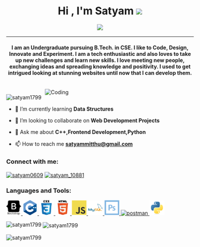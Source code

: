 <h1 align="center">Hi , I'm Satyam <img src="https://media.giphy.com/media/hvRJCLFzcasrR4ia7z/giphy.gif" width="45">
    </h1>
    <p align="center">
        <a href="https://github.com/DenverCoder1/readme-typing-svg"><img
                src="https://readme-typing-svg.herokuapp.com?lines=Computer+Science+Student;Web+Developer;%20|%20AI%20|%20DataScience%20Enthusiast;UI/UX%20Designer;Always%20learning%20new%20things&center=true&width=500&height=50&font=georgia"></a>
    </p>
    <hr />
    <h4 align="center">I am an Undergraduate pursuing B.Tech. in CSE. I like to Code, Design, Innovate and Experiment. I
        am a tech enthusiastic and also loves to take up new challenges and learn new skills. I love meeting new people,
        exchanging ideas and spreading knowledge and positivity.
        I used to get intrigued looking at stunning websites until now that I can develop them.
    </h4>
    <br>
	<img align="right" alt="Coding" width="400" src="https://media.tenor.com/rePDfDWO3XoAAAAd/hacking.gif">

<p align="left"> <img src="https://komarev.com/ghpvc/?username=satyam1799&label=Profile%20views&color=0e75b6&style=flat" alt="satyam1799" /> </p>

- 🌱 I’m currently learning **Data Structures**

- 👯 I’m looking to collaborate on **Web Development Projects**

- 💬 Ask me about **C++,Frontend Development,Python**

- 📫 How to reach me **satyammitthu@gmail.com**

<h3 align="left">Connect with me:</h3>
<p align="left">
<a href="https://instagram.com/satyam0609" target="blank"><img align="center" src="https://raw.githubusercontent.com/rahuldkjain/github-profile-readme-generator/master/src/images/icons/Social/instagram.svg" alt="satyam0609" height="30" width="40" /></a>
<a href="https://www.leetcode.com/satyam_10881" target="blank"><img align="center" src="https://raw.githubusercontent.com/rahuldkjain/github-profile-readme-generator/master/src/images/icons/Social/leet-code.svg" alt="satyam_10881" height="30" width="40" /></a>
</p>

<h3 align="left">Languages and Tools:</h3>
<p align="left"> <a href="https://getbootstrap.com" target="_blank" rel="noreferrer"> <img src="https://raw.githubusercontent.com/devicons/devicon/master/icons/bootstrap/bootstrap-plain-wordmark.svg" alt="bootstrap" width="40" height="40"/> </a> <a href="https://www.w3schools.com/cpp/" target="_blank" rel="noreferrer"> <img src="https://raw.githubusercontent.com/devicons/devicon/master/icons/cplusplus/cplusplus-original.svg" alt="cplusplus" width="40" height="40"/> </a> <a href="https://www.w3schools.com/css/" target="_blank" rel="noreferrer"> <img src="https://raw.githubusercontent.com/devicons/devicon/master/icons/css3/css3-original-wordmark.svg" alt="css3" width="40" height="40"/> </a> <a href="https://www.w3.org/html/" target="_blank" rel="noreferrer"> <img src="https://raw.githubusercontent.com/devicons/devicon/master/icons/html5/html5-original-wordmark.svg" alt="html5" width="40" height="40"/> </a> <a href="https://developer.mozilla.org/en-US/docs/Web/JavaScript" target="_blank" rel="noreferrer"> <img src="https://raw.githubusercontent.com/devicons/devicon/master/icons/javascript/javascript-original.svg" alt="javascript" width="40" height="40"/> </a> <a href="https://www.mysql.com/" target="_blank" rel="noreferrer"> <img src="https://raw.githubusercontent.com/devicons/devicon/master/icons/mysql/mysql-original-wordmark.svg" alt="mysql" width="40" height="40"/> </a> <a href="https://www.photoshop.com/en" target="_blank" rel="noreferrer"> <img src="https://raw.githubusercontent.com/devicons/devicon/master/icons/photoshop/photoshop-line.svg" alt="photoshop" width="40" height="40"/> </a> <a href="https://postman.com" target="_blank" rel="noreferrer"> <img src="https://www.vectorlogo.zone/logos/getpostman/getpostman-icon.svg" alt="postman" width="40" height="40"/> </a> <a href="https://www.python.org" target="_blank" rel="noreferrer"> <img src="https://raw.githubusercontent.com/devicons/devicon/master/icons/python/python-original.svg" alt="python" width="40" height="40"/> </a> </p>

<p><img align="left" src="https://github-readme-stats.vercel.app/api/top-langs?username=satyam1799&show_icons=true&locale=en&layout=compact" alt="satyam1799" /></p>

<p>&nbsp;<img align="center" src="https://github-readme-stats.vercel.app/api?username=satyam1799&show_icons=true&locale=en" alt="satyam1799" /></p>

<p><img align="center" src="https://github-readme-streak-stats.herokuapp.com/?user=satyam1799&" alt="satyam1799" /></p>
